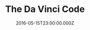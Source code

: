 ---
title: "The Da Vinci Code"
year: 2006
date: 2016-05-15T23:00:00.000Z
permalink: /almanac/movies/2016-05-16-the-da-vinci-code/index.html
rating: 3
tmdbid: 591
---